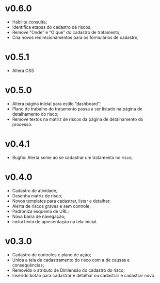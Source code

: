 # v0.6.0
+ Habilita consulta;
+ Identifica etapas do cadastro de riscos;
+ Remove "Onde" e "O que" do cadastro de tratamento;
+ Cria novos redirecionamentos para os formulários de cadastro;

# v0.5.1
+ Altera CSS

# v0.5.0
+ Altera página inicial para estilo “dashboard”;
+ Plano de trabalho do tratamento passa a ser listado na página de detalhamento do risco;
+ Remove textos na matriz de riscos da página de detalhamento do processo.

# v0.4.1
+ Bugfix: Alerta some ao se cadastrar um tratamento no risco;

# v0.4.0
+ Cadastro de atividade;
+ Desenha matriz de risco;
+ Novos templates para cadastrar, listar e detalhar;
+ Alerta de riscos graves e sem controle;
+ Padroniza esquema de URL;
+ Nova barra de navegação;
+ Inclui texto de apresentação na tela inicial.

# v0.3.0
+ Cadastro de controles e plano de ação;
+ Unida a tela de cadastramento do risco com a de causas e consequências;
+ Removido o atributo de Dimiensão do cadastro do risco;
+ Inserido botão para cadastrar e detalhar ou cadastrar e cadastrar novo.

